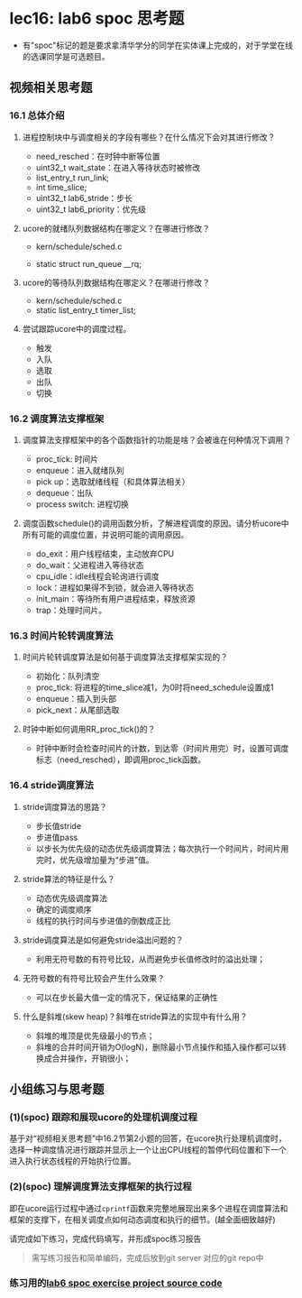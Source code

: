 # lec16: lab6 spoc 思考题

- 有"spoc"标记的题是要求拿清华学分的同学在实体课上完成的，对于学堂在线的选课同学是可选题目。


## 视频相关思考题

### 16.1 总体介绍

1. 进程控制块中与调度相关的字段有哪些？在什么情况下会对其进行修改？

   * need_resched：在时钟中断等位置
   * uint32_t wait_state：在进入等待状态时被修改
   * list_entry_t run_link;   
   * int time_slice;   
   * uint32_t lab6_stride：步长
   * uint32_t lab6_priority：优先级

2. ucore的就绪队列数据结构在哪定义？在哪进行修改？

   * kern/schedule/sched.c

   * static struct run_queue __rq;

3. ucore的等待队列数据结构在哪定义？在哪进行修改？

   * kern/schedule/sched.c
   * static list_entry_t timer_list;

4. 尝试跟踪ucore中的调度过程。

   * 触发
   * 入队
   * 选取
   * 出队
   * 切换

### 16.2 调度算法支撑框架

1. 调度算法支撑框架中的各个函数指针的功能是啥？会被谁在何种情况下调用？
   * proc\_tick: 时间片
   * enqueue：进入就绪队列
   * pick up：选取就绪线程（和具体算法相关）
   * dequeue：出队
   * process switch: 进程切换

2. 调度函数schedule()的调用函数分析，了解进程调度的原因。请分析ucore中所有可能的调度位置，并说明可能的调用原因。
   * do_exit：用户线程结束，主动放弃CPU
   * do_wait：父进程进入等待状态
   * cpu_idle：idle线程会轮询进行调度
   * lock：进程如果得不到锁，就会进入等待状态
   * init_main：等待所有用户进程结束，释放资源
   * trap：处理时间片。

### 16.3 时间片轮转调度算法

1. 时间片轮转调度算法是如何基于调度算法支撑框架实现的？
   * 初始化：队列清空
   * proc\_tick: 将进程的time\_slice减1，为0时将need\_schedule设置成1
   * enqueue：插入到头部
   * pick\_next：从尾部选取

2. 时钟中断如何调用RR_proc_tick()的？

   * 时钟中断时会检查时间片的计数，到达零（时间片用完）时，设置可调度标志（need_resched），即调用proc\_tick函数。

### 16.4 stride调度算法

1. stride调度算法的思路？
   * 步长值stride
   * 步进值pass
   * 以步长为优先级的动态优先级调度算法；每次执行一个时间片，时间片用完时，优先级增加量为“步进”值。

2. stride算法的特征是什么？

   * 动态优先级调度算法
   * 确定的调度顺序
   * 线程的执行时间与步进值的倒数成正比

3. stride调度算法是如何避免stride溢出问题的？

   * 利用无符号数的有符号比较，从而避免步长值修改时的溢出处理；
4. 无符号数的有符号比较会产生什么效果？
   * 可以在步长最大值一定的情况下，保证结果的正确性
5. 什么是斜堆(skew heap)？斜堆在stride算法的实现中有什么用？

   * 斜堆的堆顶是优先级最小的节点；
   * 斜堆的合并时间开销为O(logN)，删除最小节点操作和插入操作都可以转换成合并操作，开销很小；

## 小组练习与思考题

### (1)(spoc) 跟踪和展现ucore的处理机调度过程

基于对“视频相关思考题”中16.2节第2小题的回答，在ucore执行处理机调度时，选择一种调度情况进行跟踪并显示上一个让出CPU线程的暂停代码位置和下一个进入执行状态线程的开始执行位置。

### (2)(spoc) 理解调度算法支撑框架的执行过程

即在ucore运行过程中通过`cprintf`函数来完整地展现出来多个进程在调度算法和框架的支撑下，在相关调度点如何动态调度和执行的细节。(越全面细致越好)

请完成如下练习，完成代码填写，并形成spoc练习报告
> 需写练习报告和简单编码，完成后放到git server 对应的git repo中

### 练习用的[lab6 spoc exercise project source code](https://github.com/chyyuu/ucore_lab/tree/master/labcodes_answer/lab6_result)


